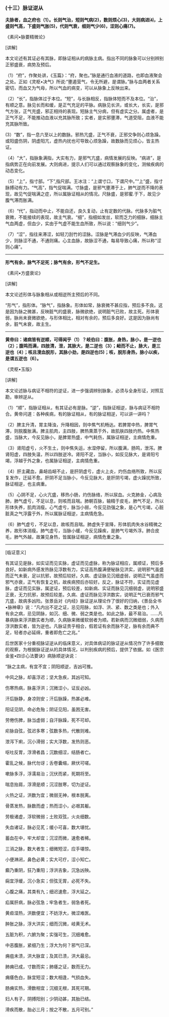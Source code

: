 ### (十三）脉证逆从

**夫脉者，血之府也（1）。长则气治，短则气病(2)，数则烦心(3)，大则病进⑷，上盛则气高，下盛则气胀(5)，代则气衰，细则气少(6)，涩则心痛(7)。**

《素问•脉要精微论》

[讲解]

本文论述有其证必有其脉，即脉证相从的病脉主病。指出不同的脉象可以分别辨别正邪盛衰，病势及预后。

（1）“府”，作聚处讲，《玉篇》：“府，聚也。”脉是通行血液的道路，也即血液聚会之处。正如《灵枢•决气》所说:“壅遏营气，令无所避，是谓脉。”脉与血两者关系密切，而血又为气母，所以气血的病变，可以从脉象上反映出来。

（2）“长”，指脉体过于本位。“短”，与长脉相反，指脉体短而不及本位。“治”，有顺之意。脉见长而和缓，是正气充足的平脉。病脉见长洪，或长大，长实，是邪气方张，正气充盛，邪正相持的表现。短脉主气分病，但有虚实之分。属虚者，是正气不足，不能推动血液以充其脉所致；实者，是实邪壅滞，气道受阻，血液不能充其脉所致。

(3）“数”，指一息六至以上的数脉。邪热亢盛，正气不衰，正邪交争则心烦急躁。或阳盛伤阴，阴虚阳亢，虚热内扰也可导致心烦急躁，故数脉而见烦心，皆主热证。

（4）“大”，指脉象满指，大实有力，是邪气亢盛，病情发展的反映。“病进”，是指病势正在向前发展。大则病进，提示人们可以通过观察脉象的变化，测候疾病的动态变化。

（5）“上”，指寸部。“下”,指尺部。王冰注：“上谓寸口，下谓尺中。”“上”盛，指寸脉搏动有力。“气高”，指气促喘满。寸脉盛，是邪气壅滞于上，肺气逆而不降的表现，故见气促喘满之症，所以属脉证相从的情况。尺脉盛，是邪蜜.于下，故见少腹气滞而胀满。

（6）“代”，指动而中止，不能自还，良久复动，止有定数的代脉。代脉多为脏气衰微，不能接续的表现，故主气衰。“细”，指细如发丝，软而乏力的细脉，细脉主气血两虚，但血少，实由于气虚不能生血所致，所以说：“细则气少”。

（7）“涩”，指往来滞涩，如轻刀刮竹的涩脉。涩脉是气滞血少的反映，气滞血少，则脉涩不通，不通则痛。心主血脉，故脉涩不通，每易导致心痛，所以称“涩则心痛”。

* * *

**形气有余，脉气不足死；脉气有余，形气不足生。**

《素问•方盛衰论》

[讲解]

本文论述形体与脉象相从或相逆所主预后的不同。

“形气”，指形体。“脉气”，指脉象。形体如常，脉衰微不甚应指，预后多不良。这是因为脉之微甚，反映脏气的盛衰，脉微欲绝，说明脏气已败，故主死。形体衰弱，脉尚未衰微欲绝，与形体相比，相对有余的，预后多良好。这是因为脉尚有余，脏气未衰，故主生。

* * *

**黄帝曰：诸病皆有逆顺，可得闻乎（1）？岐伯曰：腹胀，身热，脉小，是一逆也（2）；腹鸣而满，四肢清，泄，其脉大，是二逆也（3）；衄而不止，脉大，是三逆也（4）；咳且溲血脱形，其脉小劲，是四逆也(5)；咳，脱形身热，脉小以疾，是谓五逆也（6）。**

《灵枢•玉版》

[讲解]

本文论述脉与病证不相符的逆证，进一步强调辨别脉象，必须与全身形证，对照互勘，审辨逆从。

（1）“顺”，指脉证相从，有其证必有是脉。“逆”，指脉证相逆，脉与病证不相符合。黄帝问道：各种疾病，有的脉证相从，有的脉证相逆，可以讲一讲吗？

（2）脾主升清，胃主降浊，升降相因，则中焦气机畅达。若脾胃中热，脾胃气滞，则脘腹胀满。脾主肌肉，主四肢，脾热熏蒸于外，故肌肤四肢灼热。中焦热盛，当脉大，今反见脉小，是脾胃热盛，中气耗伤，属脉证相逆，主病情危重。

（3）肾阳虚亏，火不生土，则中焦失运，水湿停留，所以腹满，肠鸣，泄泻。脾肾阳虚，四肢失温，所以四肢逆冷。肾阳不足，当脉小，如反见脉大，是肾阳亏竭，浮越于外之象，也属脉证相逆，主病情危重。

（4）肝主藏血，鼻衄齿衄不止，是肝阴虚亏，虚火上炎，灼伤血络所致，所以反复发作，迁延不愈。肝阴不足当脉小，今反见脉大，是肝阴亏竭，虚火躁扰所致，脉证相逆，也主病重。

（5）心阴不足，心火亢盛，移热小肠，灼伤脉络，所以尿血。火克肺金，心病及肺，肺气虚亏，不足以息，则咳而且喘。肺朝百脉，输精于皮毛，肺气不足，所以形体失养，肌肉消瘦。心气虚亏，脉当小弱，今反见劲强之象，是心气亏竭，心脏脏真之气浮露于外，所以属脉证相逆，主病情危急。

（6）肺气虚亏，不足以息，故咳而且喘。肺虚失于宣降，形体肌肉失水谷精微之养，故形体消瘦。肺气虚亏，当脉小缓，今反见躁疾，是肺气亏竭外浮。肺合皮毛，肺气外越，故兼见身热，皆属脉证相逆，病情危重之象。

* * *

[临证意义]

有其证见是脉，如实证而见实脉，虚证而见虚脉，称为脉证相应，属顺证，预后多良好。如新病外感发热脉见浮数有力，实证高热腹满便秘脉见洪实，说明邪气虽盛而正气未衰，足以抗邪，故预后较好。久病、虚证脉见沉细虚弱，说明正气虽虚而邪气亦衰，正气有恢复之机，故疾病预后亦较好。反之，脉证不符，实证而见虚脉，虚证而见实脉，属逆证，预后较差，如新病、实证而脉见沉细弱虚，说明邪盛正衰，无力抗邪，故预后较差。久病、虚证而脉见浮洪数实，说明正气已衰而邪气亢盛，故病多凶险。张景岳对《内经》脉证逆从理论作了很好的归纳，《景岳全书•脉神章》说：“凡内出不足之证，忌见阳脉，如浮、洪、紧、数之类是也；外入有余之病，忌见阴脉，如沉、细、微、弱之类是也。如此之脉，最不易治。……凡暴病脉来浮洪数实者为顺，久病脉来微缓软弱者为顺。若新病而沉微细弱，久病而浮洪数实者，皆为逆也。凡脉证贵乎相合，假若证有余而脉不足，脉有余而典不足，轻者亦必延绵，重者即危亡之兆。”

后世医家十分重视脉证逆从的临床意义，对具体病证的脉证逆从情况作了许多细致的观察，为根据脉证逆从的具体情况，以判别疾病的预后，提供了依据。如《医宗金鉴•四诊心法要诀》病脉顺逆诀说：

“脉之主病，有宜不宜；阴阳顺逆，吉凶可推。

中风之脉，却喜浮迟；坚大急疾，其凶可知。

伤寒热病，脉喜浮洪；沉微涩小，证反必凶。

汗后脉静，身凉则安；汗后脉躁，热甚必难。

阳证见阴，命必危殆；阴证见阳，虽困无害。

劳倦伤脾，脉当虚弱；自汗脉躁，死不可却。

疟脉自弦，弦迟多寒；弦数多热，代散则难。

泄泻下痢，沉小滑弱；实大浮数，发热则恶。

呕吐反胃，浮滑者昌；沉数细涩，结肠者亡。

霍乱之候，脉代勿讶；舌卷囊缩，厥伏可嗟。

嗽脉多浮，浮濡易治；沉伏而紧，死期将至。

喘息抬肩，浮滑是顺；沉涩肢寒，切为逆证。

火热之证，洪数为宜；微弱无神，根本脱离。

骨蒸发热，脉数而虚；热而涩小，必艰其躯。

劳极诸虚，浮软微弱；土败双弦，火炎细数。

失血诸证，脉必见芤；缓小可喜，数大堪忧。

蓄血在中，牢大却宜；沉涩而微，速愈者稀。

三消之脉，数大者生；细微短涩，应手堪惊。

小便淋闭，鼻色必黄；实大可疗，涩小知亡。

癫乃重阴，狂乃重阳；浮洪吉象，沉急凶殃。

痫宜浮缓，沉小急实；但弦无胃，必死不失。

心腹之痛，其类有九；细迟速愈，浮大延之。

疝属肝病，脉必弦急；牢急者生，弱急者死。

黄疸湿热，洪数便宜；不妨浮大，微涩难医。

肿胀之脉，浮大洪实；细而沉微，岐黄无术。

五脏为积，六腑为聚；实强可生，沉细难愈。

中恶腹胀，紧细乃生；浮大为何？邪气已深。

痈疽未溃，洪大脉宜；及其已溃，洪大最忌。

肺痈已成，寸数而实；肺痿之证，数而无力。

痈痿色白，脉宜短涩；数大相逢，气损血失。

肠痈实热，滑数相宜；沉细无根，其死可期。

妇人有子，阴搏阳别；少阴动甚，其胎已结。

滑疾而散，胎必三月；按之不散，五月可别。”

